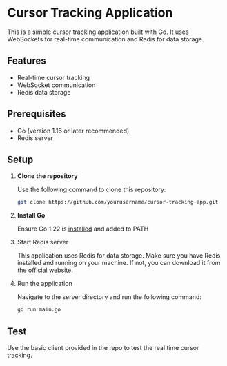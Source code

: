# Cursor Tracking Application

This is a simple cursor tracking application built with Go. It uses WebSockets for real-time communication and Redis for data storage.

## Features

- Real-time cursor tracking
- WebSocket communication
- Redis data storage

## Prerequisites

- Go (version 1.16 or later recommended)
- Redis server

## Setup

1. **Clone the repository**

   Use the following command to clone this repository:

   ```bash
   git clone https://github.com/yourusername/cursor-tracking-app.git
2. **Install Go**

    Ensure Go 1.22 is [installed](https://go.dev/doc/install) and added to PATH
3. Start Redis server

    This application uses Redis for data storage. Make sure you have Redis installed and running on your machine. If not, you can download it from the [official website](https://redis.io/downloads/).

4. Run the application

    Navigate to the server directory and run the following command:
    ```bash
    go run main.go


## Test
Use the basic client provided in the repo to test the real time cursor tracking.